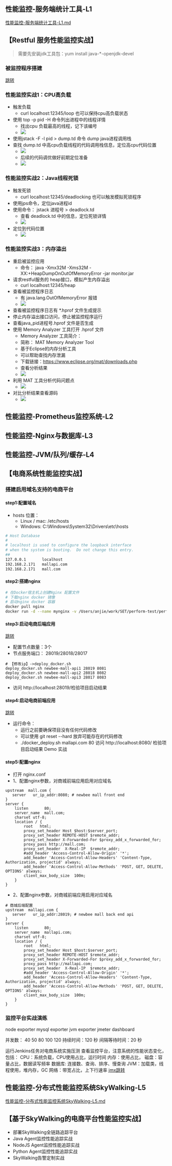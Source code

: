 ## 性能监控-服务端统计工具-L1
[性能监控-服务端统计工具-L1.md](./性能监控-服务端统计工具-L1.md)
## 【Restful 服务性能监控实战】
> 需要先安装jdk工具包：yum install java-*-openjdk-devel
### 被监控程序搭建
[跳转](./imonitor/README.md)
### 性能监控实战1：CPU高负载
* 触发负载
  *  curl localhost:12345/loop 也可以保持cpu高负载状态 
* 使用 top -p pid -H 命令列出进程中的线程详情
  * 找出cpu 负载最高的线程，记下该编号
  * ![](../images/thread_detail.png)
* 使用jstack -F -l pid > dump.td 命令 dump java进程调用栈
* 查找 dump.td 中高cpu负载线程的代码调用栈信息，定位高cpu代码位置
  * ![](../images/thread_high.png)
  * 后续的代码调优做好前期定位准备
  * ![](../images/high_cpu_code.png)
### 性能监控实战2：Java线程死锁
* 触发死锁
  *  curl localhost:12345/deadlocking 也可以触发模拟死锁程序
* 使用jps命令，定位java进程id
* 使用命令： jstack 进程号 > deadlock.td
  * 查看 deadlock.td 中的信息，定位死锁详情
  * ![](../images/deadlock.png)
* 定位到代码位置
  * ![](../images/deadlock_code.png)
### 性能监控实战3：内存溢出
* 重启被监控应用
  * 命令： java -Xmx32M -Xms32M -XX:+HeapDumpOnOutOfMemoryError -jar monitor.jar
* 请求restful服务的 heap接口，模拟产生内存溢出
  * curl localhost:12345/heap
* 查看被监控程序日志
  * 有 java.lang.OutOfMemoryError 报错
  * ![](../images/mem_dump.png)
* 查看被监控程序日志有 *.hprof 文件生成提示
* 停止内存溢出接口访问，停止被监控程序运行
* 查看java_pid进程号.hprof 文件是否生成
* 使用 Memory Analyzer 工具打开 .hprof 文件
  * Memory Analyzer 工具简介：
  * 简称： MAT Memory Analyzer Tool
  * 基于Eclipse的内存分析工具
  * 可以帮助查找内存泄漏
  * 下载链接：https://www.eclipse.org/mat/downloads.php
  * 查看分析结果
  * ![](../images/mat_result.png)
* 利用 MAT 工具分析代码问题点
  * ![](../images/mem_analyzer.png)
* 对比分析结果查看源码
  * ![](../images/mem_src.png)
## 性能监控-Prometheus监控系统-L2
## 性能监控-Nginx与数据库-L3
## 性能监控-JVM/队列/缓存-L4
## 【电商系统性能监控实战】
### 搭建启用域名支持的电商平台
#### step1:配置域名
* hosts 位置：
  * Linux / mac: /etc/hosts
  * Windows: C:\Windows\System32\Drivers\etc\hosts
```bash
# Host Database
#
# localhost is used to configure the loopback interface
# when the system is booting.  Do not change this entry.
##
127.0.0.1       localhost
192.168.2.171   mallapi.com
192.168.2.171   mall.com
```
#### step2:搭建nginx
```bash
# 在Docker宿主机上创建Nginx 配置文件
# 下载nginx docker 镜像
# 启动nginx docker 容器
docker pull nginx
docker run -d --name mynginx -v /Users/anjie/work/SET/perform-test/perf_tool/newbee-mall-api/newbee-mall-api/nginx_config/nginx.conf:/etc/nginx/nginx.conf -p 80:80 nginx:1.19-alpine

```
#### step3:启动电商后端应用
[跳转](../perf_tool/newbee-mall-api/newbee-mall-api/README.md)
* 配置节点数量：3个
* 节点服务端口： 28019/28018/28017
```
# 【修改ip】->deploy_docker.sh
deploy_docker.sh newbee-mall-api1 28019 8081
deploy_docker.sh newbee-mall-api2 28018 8082
deploy_docker.sh newbee-mall-api3 28017 8083
```
* 访问 http://localhost:28019/检验项目启动结果
#### step4:启动电商前端应用
[跳转](../perf_tool/newbee-mall-api/newbee-mall-vue3-app/README.md)
* 运行命令：
  * 运行之前要确保项目没有任何代码修改
  * 可以使用 git reset --hard 放弃可能存在的代码修改
  * ./docker_deploy.sh mallapi.com 80
  访问 http://localhost:8080/ 检验项目启动结果
  Demo 实战
#### step5:配置nginx
* 打开 nginx.conf
* 1、配置nginx参数，对商城前端应用启用对应域名
```
upstream  mall.com {
   server   ur_ip_addr:8080; # newbee mall front end
} 
server {
    listen       80;
    server_name  mall.com;
    charset utf-8;
    location / {
        root   html;
        proxy_set_header Host $host:$server_port;
        proxy_set_header REMOTE-HOST $remote_addr;
        proxy_set_header X-Forwarded-For $proxy_add_x_forwarded_for;
        proxy_pass http://mall.com;
        proxy_set_header  X-Real-IP  $remote_addr;
        #add_header 'Access-Control-Allow-Origin' '*';
        add_header 'Access-Control-Allow-Headers' 'Content-Type, Authorization, projectid' always;
        add_header 'Access-Control-Allow-Methods' 'POST, GET, DELETE, OPTIONS' always;
        client_max_body_size  100m;
    }
}
```
* 2、配置nginx参数，对商城前端应用启用对应域名
```
# 商城后端配置
upstream  mallapi.com {
   server   ur_ip_addr:28019; # newbee mall back end api
}
server {
    listen       80;
    server_name  mallapi.com;
    charset utf-8;
    location / {
        root   html;
        proxy_set_header Host $host:$server_port;
        proxy_set_header REMOTE-HOST $remote_addr;
        proxy_set_header X-Forwarded-For $proxy_add_x_forwarded_for;
        proxy_pass http://mallapi.com;
        proxy_set_header  X-Real-IP  $remote_addr;
        #add_header 'Access-Control-Allow-Origin' '*';
        add_header 'Access-Control-Allow-Headers' 'Content-Type, Authorization, projectid' always;
        add_header 'Access-Control-Allow-Methods' 'POST, GET, DELETE, OPTIONS' always;
        client_max_body_size  100m;
    }
}
```
### 监控平台实战演练
node exporter
mysql exporter
jvm exporter
jmeter dashboard

并发数： 40 50 80 100 120
持续时间：120 秒
间隔等待时间：20 秒

运行Jenkins任务对电商系统实施压测
查看监控平台，注意系统的性能状态变化，包括：
CPU：系统负载，CPU使用占比，运行时间
内存：使用占比，
磁盘：容量占比，数据读写频率
数据库: 连接数、查询、排序、慢查询
JVM：加载类，线程使用，堆内存，GC
网络：带宽占比，上下行速率
[jmx跳转](../perf_tool/newbee-mall-api/newbee-mall-api/jmx/newbee_stress_complex_domain.jmx)
## 性能监控-分布式性能监控系统SkyWalking-L5
[性能监控-分布式性能监控系统SkyWalking-L5.md](./性能监控-分布式性能监控系统SkyWalking-L5.md)
## 【基于SkyWalking的电商平台性能监控实战】
* 部署SkyWalking全链路追踪平台
* Java Agent监控性能追踪实战
* NodeJS Agent监控性能追踪实战
* Python Agent监控性能追踪实战
* SkyWalking告警定制实战